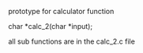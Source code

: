 prototype for calculator function

char        *calc_2(char *input);

all sub functions are in the calc_2.c file
